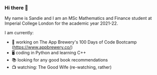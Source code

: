 ### Hi there 👋

My name is Sandie and I am an MSc Mathematics and Finance student at Imperial College London for the academic year 2021-22.

I am currently:

- 🔭 working on The App Brewery's 100 Days of Code Bootcamp (https://www.appbrewery.co/)
- 🖥 coding in Python and learning C++
- 📚 looking for any good book recommendations
- 📺 watching: The Good Wife (re-watching, rather)

<!--
**s-nc/s-nc** is a ✨ _special_ ✨ repository because its `README.md` (this file) appears on your GitHub profile.

Here are some ideas to get you started:

- 🔭 I’m currently working on ...
- 🌱 I’m currently learning ...
- 👯 I’m looking to collaborate on ...
- 🤔 I’m looking for help with ...
- 💬 Ask me about ...
- 📫 How to reach me: ...
- 😄 Pronouns: ...
- ⚡ Fun fact: ...
-->
